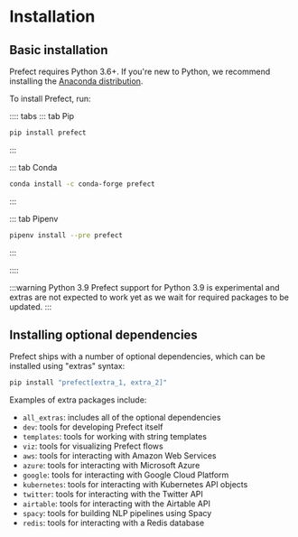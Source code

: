 # Installation

## Basic installation

Prefect requires Python 3.6+. If you're new to Python, we recommend installing the [Anaconda distribution](https://www.anaconda.com/distribution/).

To install Prefect, run:

:::: tabs
::: tab Pip

```bash
pip install prefect
```

:::

::: tab Conda

```bash
conda install -c conda-forge prefect
```

:::

::: tab Pipenv

```bash
pipenv install --pre prefect
```

:::

::::

:::warning Python 3.9
Prefect support for Python 3.9 is experimental and extras are not expected to work yet as we wait for required packages to be updated.
:::

## Installing optional dependencies

Prefect ships with a number of optional dependencies, which can be installed using "extras" syntax:

```bash
pip install "prefect[extra_1, extra_2]"
```

Examples of extra packages include:

- `all_extras`: includes all of the optional dependencies
- `dev`: tools for developing Prefect itself
- `templates`: tools for working with string templates
- `viz`: tools for visualizing Prefect flows
- `aws`: tools for interacting with Amazon Web Services
- `azure`: tools for interacting with Microsoft Azure
- `google`: tools for interacting with Google Cloud Platform
- `kubernetes`: tools for interacting with Kubernetes API objects
- `twitter`: tools for interacting with the Twitter API
- `airtable`: tools for interacting with the Airtable API
- `spacy`: tools for building NLP pipelines using Spacy
- `redis`: tools for interacting with a Redis database


